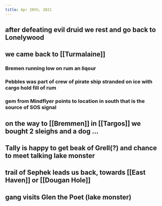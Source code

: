 ```yaml
---
title: Apr 20th, 2021
---
```


## after defeating evil druid we rest and go back to Lonelywood
## we came back to [[Turmalaine]]
### Bremen running low on rum an liqour
### Pebbles was part of crew of pirate ship stranded on ice with cargo hold fill of rum
### gem from Mindflyer points to location in south that is the source of SOS signal
## on the way to [[Bremmen]] in [[Targos]] we bought 2 sleighs and a dog ...
## Tally is happy to get beak of Grell(?) and chance to meet talking lake monster
## trail of Sephek leads us back, towards [[East Haven]] or [[Dougan Hole]]
## gang visits Glen the Poet (lake monster)
